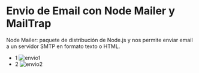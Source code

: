 # Envio de Email con Node Mailer y MailTrap
Node Mailer: paquete de distribución de Node.js y nos permite enviar email a un servidor SMTP en formato texto o HTML.

- 1
![envio1](https://user-images.githubusercontent.com/68178186/106209349-dca74000-6192-11eb-9492-5634a96e2b0b.PNG)
- 2
![envio2](https://user-images.githubusercontent.com/68178186/106209352-dd3fd680-6192-11eb-951a-0d25e6ed892f.PNG)
